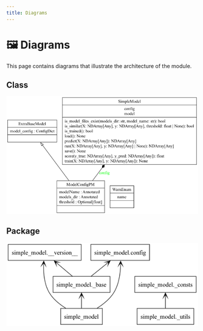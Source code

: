 ```yaml
---
title: Diagrams
---
```


# 🖼️ Diagrams

This page contains diagrams that illustrate the architecture of the module.

## Class

[![Simple Model - Class Diagram](../diagrams/classes/classes_simple_model.png "Simple Model - Class Diagram")](https://github.com/bybatkhuu/model-python-template/blob/main/docs/diagrams/classes/classes_simple_model.png)

## Package

[![Simple Model - Package Diagram](../diagrams/packages/packages_simple_model.png "Simple Model - Package Diagram")](https://github.com/bybatkhuu/model-python-template/blob/main/docs/diagrams/packages/packages_simple_model.png)
